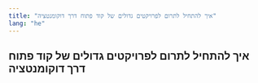 ```yaml
---
title: "איך להתחיל לתרום לפרויקטים גדולים של קוד פתוח דרך דוקומנטציה"
lang: "he"
---
```


## איך להתחיל לתרום לפרויקטים גדולים של קוד פתוח דרך דוקומנטציה